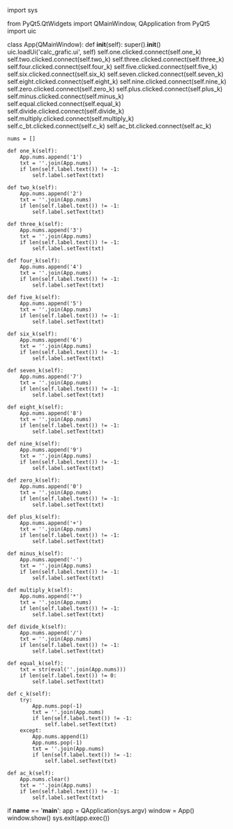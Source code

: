 import sys

from PyQt5.QtWidgets import QMainWindow, QApplication
from PyQt5 import uic


class App(QMainWindow):
    def __init__(self):
        super().__init__()
        uic.loadUi('calc_grafic.ui', self)
        self.one.clicked.connect(self.one_k)
        self.two.clicked.connect(self.two_k)
        self.three.clicked.connect(self.three_k)
        self.four.clicked.connect(self.four_k)
        self.five.clicked.connect(self.five_k)
        self.six.clicked.connect(self.six_k)
        self.seven.clicked.connect(self.seven_k)
        self.eight.clicked.connect(self.eight_k)
        self.nine.clicked.connect(self.nine_k)
        self.zero.clicked.connect(self.zero_k)
        self.plus.clicked.connect(self.plus_k)
        self.minus.clicked.connect(self.minus_k)
        self.equal.clicked.connect(self.equal_k)
        self.divide.clicked.connect(self.divide_k)
        self.multiply.clicked.connect(self.multiply_k)
        self.c_bt.clicked.connect(self.c_k)
        self.ac_bt.clicked.connect(self.ac_k)

    nums = []

    def one_k(self):
        App.nums.append('1')
        txt = ''.join(App.nums)
        if len(self.label.text()) != -1:
            self.label.setText(txt)

    def two_k(self):
        App.nums.append('2')
        txt = ''.join(App.nums)
        if len(self.label.text()) != -1:
            self.label.setText(txt)

    def three_k(self):
        App.nums.append('3')
        txt = ''.join(App.nums)
        if len(self.label.text()) != -1:
            self.label.setText(txt)

    def four_k(self):
        App.nums.append('4')
        txt = ''.join(App.nums)
        if len(self.label.text()) != -1:
            self.label.setText(txt)

    def five_k(self):
        App.nums.append('5')
        txt = ''.join(App.nums)
        if len(self.label.text()) != -1:
            self.label.setText(txt)

    def six_k(self):
        App.nums.append('6')
        txt = ''.join(App.nums)
        if len(self.label.text()) != -1:
            self.label.setText(txt)

    def seven_k(self):
        App.nums.append('7')
        txt = ''.join(App.nums)
        if len(self.label.text()) != -1:
            self.label.setText(txt)

    def eight_k(self):
        App.nums.append('8')
        txt = ''.join(App.nums)
        if len(self.label.text()) != -1:
            self.label.setText(txt)

    def nine_k(self):
        App.nums.append('9')
        txt = ''.join(App.nums)
        if len(self.label.text()) != -1:
            self.label.setText(txt)

    def zero_k(self):
        App.nums.append('0')
        txt = ''.join(App.nums)
        if len(self.label.text()) != -1:
            self.label.setText(txt)

    def plus_k(self):
        App.nums.append('+')
        txt = ''.join(App.nums)
        if len(self.label.text()) != -1:
            self.label.setText(txt)

    def minus_k(self):
        App.nums.append('-')
        txt = ''.join(App.nums)
        if len(self.label.text()) != -1:
            self.label.setText(txt)

    def multiply_k(self):
        App.nums.append('*')
        txt = ''.join(App.nums)
        if len(self.label.text()) != -1:
            self.label.setText(txt)

    def divide_k(self):
        App.nums.append('/')
        txt = ''.join(App.nums)
        if len(self.label.text()) != -1:
            self.label.setText(txt)

    def equal_k(self):
        txt = str(eval(''.join(App.nums)))
        if len(self.label.text()) != 0:
            self.label.setText(txt)

    def c_k(self):
        try:
            App.nums.pop(-1)
            txt = ''.join(App.nums)
            if len(self.label.text()) != -1:
                self.label.setText(txt)
        except:
            App.nums.append(1)
            App.nums.pop(-1)
            txt = ''.join(App.nums)
            if len(self.label.text()) != -1:
                self.label.setText(txt)

    def ac_k(self):
        App.nums.clear()
        txt = ''.join(App.nums)
        if len(self.label.text()) != -1:
            self.label.setText(txt)


if __name__ == '__main__':
    app = QApplication(sys.argv)
    window = App()
    window.show()
    sys.exit(app.exec())
